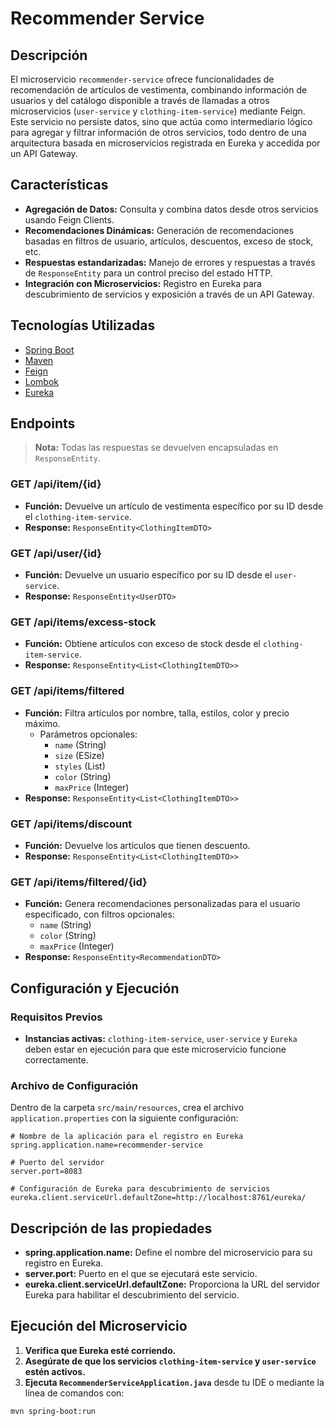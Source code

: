 # Recommender Service

## Descripción

El microservicio `recommender-service` ofrece funcionalidades de recomendación de artículos de vestimenta, combinando información de usuarios y del catálogo disponible a través de llamadas a otros microservicios (`user-service` y `clothing-item-service`) mediante Feign. Este servicio no persiste datos, sino que actúa como intermediario lógico para agregar y filtrar información de otros servicios, todo dentro de una arquitectura basada en microservicios registrada en Eureka y accedida por un API Gateway.

## Características

- **Agregación de Datos:** Consulta y combina datos desde otros servicios usando Feign Clients.
- **Recomendaciones Dinámicas:** Generación de recomendaciones basadas en filtros de usuario, artículos, descuentos, exceso de stock, etc.
- **Respuestas estandarizadas:** Manejo de errores y respuestas a través de `ResponseEntity` para un control preciso del estado HTTP.
- **Integración con Microservicios:** Registro en Eureka para descubrimiento de servicios y exposición a través de un API Gateway.

## Tecnologías Utilizadas

- [Spring Boot](https://spring.io/projects/spring-boot)
- [Maven](https://maven.apache.org/)
- [Feign](https://spring.io/projects/spring-cloud-openfeign)
- [Lombok](https://projectlombok.org/)
- [Eureka](https://cloud.spring.io/spring-cloud-netflix/multi/multi_spring-cloud-eureka-server.html)

## Endpoints

> **Nota:** Todas las respuestas se devuelven encapsuladas en `ResponseEntity`.

### GET /api/item/{id}
- **Función:** Devuelve un artículo de vestimenta específico por su ID desde el `clothing-item-service`.
- **Response:** `ResponseEntity<ClothingItemDTO>`

### GET /api/user/{id}
- **Función:** Devuelve un usuario específico por su ID desde el `user-service`.
- **Response:** `ResponseEntity<UserDTO>`

### GET /api/items/excess-stock
- **Función:** Obtiene artículos con exceso de stock desde el `clothing-item-service`.
- **Response:** `ResponseEntity<List<ClothingItemDTO>>`

### GET /api/items/filtered
- **Función:** Filtra artículos por nombre, talla, estilos, color y precio máximo.
    - Parámetros opcionales:
        - `name` (String)
        - `size` (ESize)
        - `styles` (List<EStyle>)
        - `color` (String)
        - `maxPrice` (Integer)
- **Response:** `ResponseEntity<List<ClothingItemDTO>>`

### GET /api/items/discount
- **Función:** Devuelve los artículos que tienen descuento.
- **Response:** `ResponseEntity<List<ClothingItemDTO>>`

### GET /api/items/filtered/{id}
- **Función:** Genera recomendaciones personalizadas para el usuario especificado, con filtros opcionales:
    - `name` (String)
    - `color` (String)
    - `maxPrice` (Integer)
- **Response:** `ResponseEntity<RecommendationDTO>`

## Configuración y Ejecución

### Requisitos Previos

- **Instancias activas:** `clothing-item-service`, `user-service` y `Eureka` deben estar en ejecución para que este microservicio funcione correctamente.

### Archivo de Configuración

Dentro de la carpeta `src/main/resources`, crea el archivo `application.properties` con la siguiente configuración:

```properties
# Nombre de la aplicación para el registro en Eureka
spring.application.name=recommender-service

# Puerto del servidor
server.port=8083

# Configuración de Eureka para descubrimiento de servicios
eureka.client.serviceUrl.defaultZone=http://localhost:8761/eureka/

```

## Descripción de las propiedades

- **spring.application.name:** Define el nombre del microservicio para su registro en Eureka.
- **server.port:** Puerto en el que se ejecutará este servicio.
- **eureka.client.serviceUrl.defaultZone:** Proporciona la URL del servidor Eureka para habilitar el descubrimiento del servicio.

## Ejecución del Microservicio

1. **Verifica que Eureka esté corriendo.**
2. **Asegúrate de que los servicios `clothing-item-service` y `user-service` estén activos.**
3. **Ejecuta `RecommenderServiceApplication.java`** desde tu IDE o mediante la línea de comandos con:

```bash
mvn spring-boot:run

